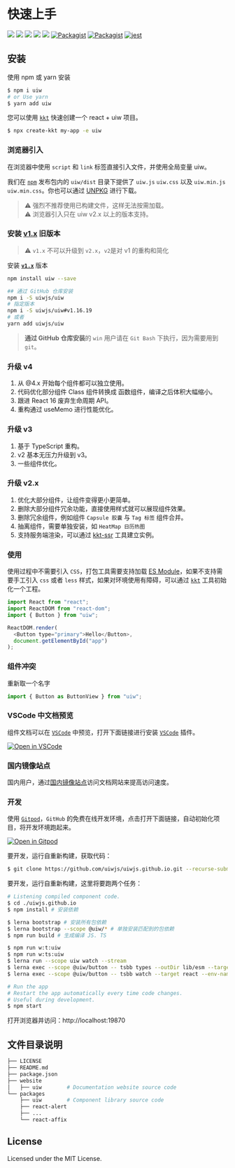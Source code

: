 # 快速上手

[![](https://api.travis-ci.org/uiwjs/uiw.svg?branch=master)](https://travis-ci.org/uiwjs/uiw/builds) [![](https://img.shields.io/github/issues/uiwjs/uiw.svg)](https://github.com/uiwjs/uiw/issues) [![](https://img.shields.io/github/forks/uiwjs/uiw.svg)](https://github.com/uiwjs/uiw/network) [![](https://img.shields.io/github/stars/uiwjs/uiw.svg)](https://github.com/uiwjs/uiw/stargazers) [![](https://img.shields.io/github/release/uiwjs/uiw.svg)](https://github.com/uiwjs/uiw/releases) [![Packagist](https://img.shields.io/dub/l/vibe-d.svg)](https://github.com/uiwjs/uiw) [![Packagist](https://img.shields.io/npm/v/uiw.svg)](https://www.npmjs.com/package/uiw) [![jest](https://facebook.github.io/jest/img/jest-badge.svg)](https://github.com/facebook/jest)

## 安装

使用 npm 或 yarn 安装

```bash
$ npm i uiw
# or Use yarn
$ yarn add uiw
```

您可以使用 [`kkt`](https://github.com/kktjs/kkt) 快速创建一个 react + uiw 项目。

```bash
$ npx create-kkt my-app -e uiw
```

### 浏览器引入

在浏览器中使用 `script` 和 `link` 标签直接引入文件，并使用全局变量 uiw。

我们在 [`npm`](https://www.npmjs.com/package/uiw) 发布包内的 `uiw/dist` 目录下提供了 `uiw.js` `uiw.css` 以及 `uiw.min.js` `uiw.min.css`。你也可以通过 [UNPKG](https://unpkg.com/uiw/dist/) 进行下载。

> ⚠️ 强烈不推荐使用已构建文件，这样无法按需加载。  
> ⚠️ 浏览器引入只在 uiw v2.x 以上的版本支持。

### 安装 [**v1.x**](https://unpkg.com/uiw@1.16.19/dist/index.html#/cn/quick-start) 旧版本

> ⚠️ `v1.x` 不可以升级到 `v2.x`，`v2`是对 v1 的重构和简化

安装 [**`v1.x`**](https://unpkg.com/uiw/dist/index.html#/cn/quick-start) 版本

```bash
npm install uiw --save

## 通过 GitHub 仓库安装
npm i -S uiwjs/uiw
# 指定版本
npm i -S uiwjs/uiw#v1.16.19
# 或者
yarn add uiwjs/uiw
```

> **通过 GitHub 仓库安装**的 `win` 用户请在 `Git Bash` 下执行，因为需要用到 `git`。

### 升级 v4

1. 从 @4.x 开始每个组件都可以独立使用。
2. 代码优化部分组件 Class 组件转换成 函数组件，编译之后体积大幅缩小。
3. 跟进 React 16 废弃生命周期 API。
4. 重构通过 useMemo 进行性能优化。

### 升级 v3

1. 基于 TypeScript 重构。
2. v2 基本无压力升级到 v3。
3. 一些组件优化。

### 升级 v2.x

1. 优化大部分组件，让组件变得更小更简单。
2. 删除大部分组件冗余功能，直接使用样式就可以展现组件效果。
3. 删除冗余组件，例如组件 `Capsule 胶囊` 与 `Tag 标签` 组件合并。
4. 抽离组件，需要单独安装，如 `HeatMap 日历热图`
5. 支持服务端渲染，可以通过 [kkt-ssr](https://github.com/kktjs/kkt-ssr) 工具建立实例。

### 使用

使用过程中不需要引入 `CSS`，打包工具需要支持加载 [ES Module](https://github.com/rollup/rollup/wiki/pkg.module)，如果不支持需要手工引入 `css` 或者 `less` 样式，如果对环境使用有障碍，可以通过 [`kkt`](#/guide/kkt) 工具初始化一个工程。

```js
import React from "react";
import ReactDOM from "react-dom";
import { Button } from "uiw";

ReactDOM.render(
  <Button type="primary">Hello</Button>,
  document.getElementById("app")
);
```

### 组件冲突

重新取一个名字

```js
import { Button as ButtonView } from "uiw";
```

### VSCode 中文档预览

组件文档可以在 [`VSCode`](https://marketplace.visualstudio.com/items?itemName=uiw.uiw) 中预览，打开下面链接进行安装 [`VSCode`](https://marketplace.visualstudio.com/items?itemName=uiw.uiw) 插件。

[![Open in VSCode](https://jaywcjlove.github.io/sb/open/open-in-vscode.svg)](https://marketplace.visualstudio.com/items?itemName=uiw.uiw)

### 国内镜像站点

国内用户，通过[国内镜像站点](http://uiw.gitee.io/)访问文档网站来提高访问速度。

### 开发

使用 [`Gitpod`](https://gitpod.io)，`GitHub` 的免费在线开发环境，点击打开下面链接，自动初始化项目，将开发环境跑起来。

[![Open in Gitpod](https://gitpod.io/button/open-in-gitpod.svg)](https://gitpod.io/#https://github.com/uiwjs/uiwjs.github.io)

要开发，运行自重新构建，获取代码：

```bash
$ git clone https://github.com/uiwjs/uiwjs.github.io.git --recurse-submodules
```

要开发，运行自重新构建，这里将要跑两个任务：

```bash
# Listening compiled component code.
$ cd ./uiwjs.github.io
$ npm install # 安装依赖

$ lerna bootstrap # 安装所有包依赖
$ lerna bootstrap --scope @uiw/* # 单独安装匹配到的包依赖
$ npm run build # 生成编译 JS. TS

$ npm run w:t:uiw
$ npm run w:ts:uiw
$ lerna run --scope uiw watch --stream
$ lerna exec --scope @uiw/button -- tsbb types --outDir lib/esm --target ESNEXT --watch
$ lerna exec --scope @uiw/button -- tsbb watch --target react --env-name esm:dev --env-name cjs
```

```bash
# Run the app
# Restart the app automatically every time code changes.
# Useful during development.
$ npm start
```

打开浏览器并访问：http://localhost:19870

## 文件目录说明

```bash
├── LICENSE
├── README.md
├── package.json
├── website
│   ├── uiw        # Documentation website source code
└── packages
    ├── uiw        # Component library source code
    ├── react-alert
    ├── ...
    └── react-affix
```

## License

Licensed under the MIT License.
